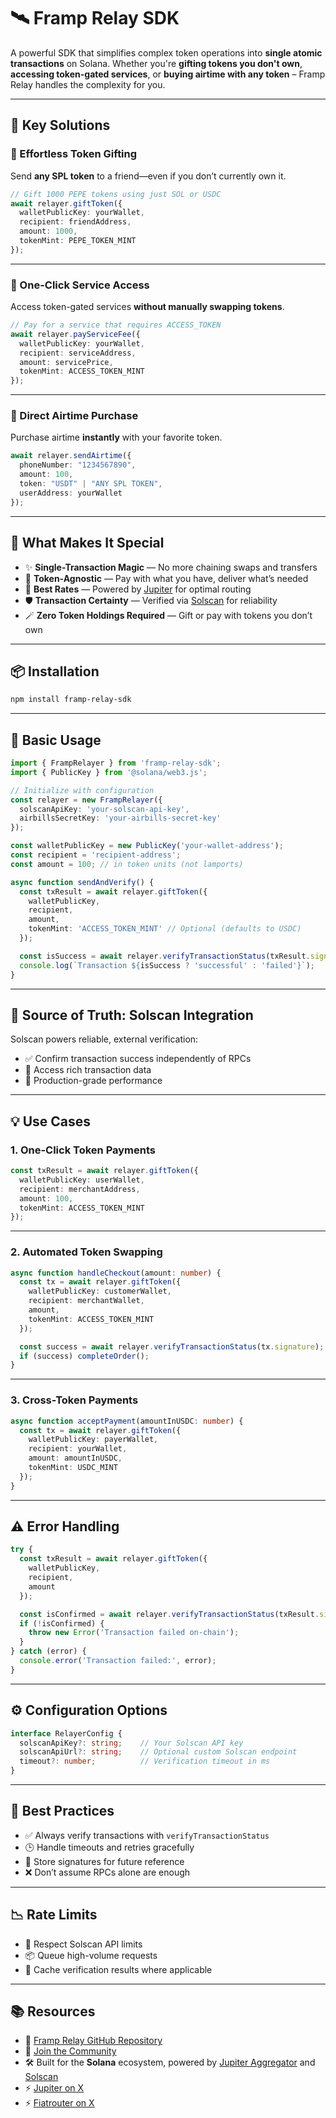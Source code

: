 # 🛰️ Framp Relay SDK

A powerful SDK that simplifies complex token operations into **single atomic transactions** on Solana. Whether you're **gifting tokens you don't own**, **accessing token-gated services**, or **buying airtime with any token** – Framp Relay handles the complexity for you.

---

## 🎯 Key Solutions

### 🎁 Effortless Token Gifting

Send **any SPL token** to a friend—even if you don’t currently own it.

```ts
// Gift 1000 PEPE tokens using just SOL or USDC
await relayer.giftToken({
  walletPublicKey: yourWallet,
  recipient: friendAddress,
  amount: 1000,
  tokenMint: PEPE_TOKEN_MINT
});
```

---

### 🔑 One-Click Service Access

Access token-gated services **without manually swapping tokens**.

```ts
// Pay for a service that requires ACCESS_TOKEN
await relayer.payServiceFee({
  walletPublicKey: yourWallet,
  recipient: serviceAddress,
  amount: servicePrice,
  tokenMint: ACCESS_TOKEN_MINT
});
```

---

### 📱 Direct Airtime Purchase

Purchase airtime **instantly** with your favorite token.

```ts
await relayer.sendAirtime({
  phoneNumber: "1234567890",
  amount: 100,
  token: "USDT" | "ANY SPL TOKEN",
  userAddress: yourWallet
});
```

---

## 🚀 What Makes It Special

- ✨ **Single-Transaction Magic** — No more chaining swaps and transfers
- 🧠 **Token-Agnostic** — Pay with what you have, deliver what’s needed
- 🏦 **Best Rates** — Powered by [Jupiter](https://x.com/jupiterExchange) for optimal routing
- 🛡️ **Transaction Certainty** — Verified via [Solscan](https://solscan.io) for reliability
- 🪄 **Zero Token Holdings Required** — Gift or pay with tokens you don’t own

---

## 📦 Installation

```bash
npm install framp-relay-sdk
```

---

## 🧪 Basic Usage

```ts
import { FrampRelayer } from 'framp-relay-sdk';
import { PublicKey } from '@solana/web3.js';

// Initialize with configuration
const relayer = new FrampRelayer({
  solscanApiKey: 'your-solscan-api-key',
  airbillsSecretKey: 'your-airbills-secret-key'
});

const walletPublicKey = new PublicKey('your-wallet-address');
const recipient = 'recipient-address';
const amount = 100; // in token units (not lamports)

async function sendAndVerify() {
  const txResult = await relayer.giftToken({
    walletPublicKey,
    recipient,
    amount,
    tokenMint: 'ACCESS_TOKEN_MINT' // Optional (defaults to USDC)
  });

  const isSuccess = await relayer.verifyTransactionStatus(txResult.signature);
  console.log(`Transaction ${isSuccess ? 'successful' : 'failed'}`);
}
```

---

## 🔐 Source of Truth: Solscan Integration

Solscan powers reliable, external verification:

- ✅ Confirm transaction success independently of RPCs  
- 🧾 Access rich transaction data  
- 🚀 Production-grade performance  

---

## 💡 Use Cases

### 1. One-Click Token Payments

```ts
const txResult = await relayer.giftToken({
  walletPublicKey: userWallet,
  recipient: merchantAddress,
  amount: 100,
  tokenMint: ACCESS_TOKEN_MINT
});
```

---

### 2. Automated Token Swapping

```ts
async function handleCheckout(amount: number) {
  const tx = await relayer.giftToken({
    walletPublicKey: customerWallet,
    recipient: merchantWallet,
    amount,
    tokenMint: ACCESS_TOKEN_MINT
  });

  const success = await relayer.verifyTransactionStatus(tx.signature);
  if (success) completeOrder();
}
```

---

### 3. Cross-Token Payments

```ts
async function acceptPayment(amountInUSDC: number) {
  const tx = await relayer.giftToken({
    walletPublicKey: payerWallet,
    recipient: yourWallet,
    amount: amountInUSDC,
    tokenMint: USDC_MINT
  });
}
```

---

## ⚠️ Error Handling

```ts
try {
  const txResult = await relayer.giftToken({ 
    walletPublicKey, 
    recipient, 
    amount 
  });

  const isConfirmed = await relayer.verifyTransactionStatus(txResult.signature);
  if (!isConfirmed) {
    throw new Error('Transaction failed on-chain');
  }
} catch (error) {
  console.error('Transaction failed:', error);
}
```

---

## ⚙️ Configuration Options

```ts
interface RelayerConfig {
  solscanApiKey?: string;    // Your Solscan API key
  solscanApiUrl?: string;    // Optional custom Solscan endpoint
  timeout?: number;          // Verification timeout in ms
}
```

---

## 🧠 Best Practices

- ✅ Always verify transactions with `verifyTransactionStatus`
- 🕒 Handle timeouts and retries gracefully
- 🧾 Store signatures for future reference
- ❌ Don’t assume RPCs alone are enough

---

## 📉 Rate Limits

- 🚫 Respect Solscan API limits  
- 📦 Queue high-volume requests  
- 💾 Cache verification results where applicable  

---

## 📚 Resources

- 🔗 [Framp Relay GitHub Repository](https://github.com/OkarFabianTheWise/framp-relay-sdk)
- 💬 [Join the Community](https://t.me/fiatrouter)
- 🛠️ Built for the **Solana** ecosystem, powered by [Jupiter Aggregator](https://jup.ag) and [Solscan](https://solscan.io)  
- ⚡ [Jupiter on X](https://x.com/jupiterExchange)
- ⚡ [Fiatrouter on X](https://x.com/fiatrouter)